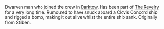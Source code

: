 Dwarven man who joined the crew in [Darktow](../../2.%20Locations/Darktow%20Isle/Darktow.md). Has been part of [The Revelry](../../3.%20Factions/The%20Revelry.md) for a very long time. Rumoured to have snuck aboard a [Clovis Concord](../../3.%20Factions/Clovis%20Concord.md) ship and rigged a bomb, making it out alive whilst the entire ship sank. Originally from Stilben.
